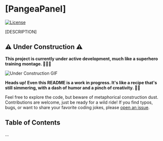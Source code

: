 # [PangeaPanel]

[![License](https://img.shields.io/badge/license-MIT-blue.svg)](LICENSE)

[DESCRIPTION]

## ⚠️ Under Construction ⚠️

**This project is currently under active development, much like a superhero training montage. 🦸‍♂️💪**

![Under Construction GIF](https://media.giphy.com/media/xT0BKwABeC1z7daJOU/giphy.gif)

**Heads up! Even this README is a work in progress. It's like a recipe that's still simmering, with a dash of humor and a pinch of creativity. 🍲🚀**

Feel free to explore the code, but beware of metaphorical construction dust. Contributions are welcome, just be ready for a wild ride! If you find typos, bugs, or want to share your favorite coding jokes, please [open an issue](https://github.com/pushpraj-rmx/admin-panel/issues).

## Table of Contents
...
